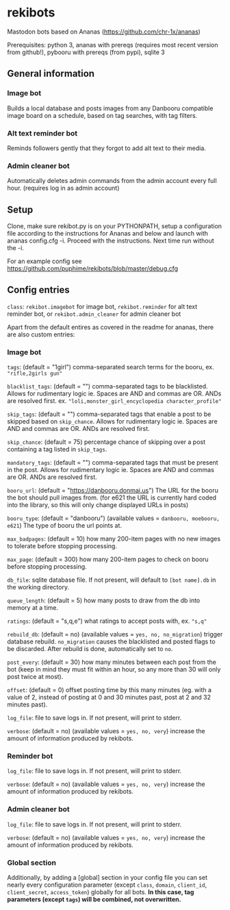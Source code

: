 # rekibots
Mastodon bots based on Ananas (https://github.com/chr-1x/ananas)

Prerequisites: python 3, ananas with prereqs (requires most recent version from github!), pybooru with prereqs (from pypi), sqlite 3

## General information

### Image bot
Builds a local database and posts images from any Danbooru compatible image board on a schedule, based on tag searches, with tag filters.

### Alt text reminder bot
Reminds followers gently that they forgot to add alt text to their media.

### Admin cleaner bot
Automatically deletes admin commands from the admin account every full hour. (requires log in as admin account)

## Setup
Clone, make sure rekibot.py is on your PYTHONPATH, setup a configuration file according to the instructions for Ananas and below and launch with ananas config.cfg -i. Proceed with the instructions. Next time run without the -i.

For an example config see https://github.com/puphime/rekibots/blob/master/debug.cfg

## Config entries

`class`: `rekibot.imagebot` for image bot, `rekibot.reminder` for alt text reminder bot, or `rekibot.admin_cleaner` for admin cleaner bot

Apart from the default entires as covered in the readme for ananas, there are also custom entries:

### Image bot

`tags`: (default = "1girl") comma-separated search terms for the booru, ex. `"rifle,2girls gun"`

`blacklist_tags`: (default = "") comma-separated tags to be blacklisted. Allows for rudimentary logic ie. Spaces are AND and commas are OR. ANDs are resolved first. ex. `"loli,monster_girl_encyclopedia character_profile"`

`skip_tags`: (default = "") comma-separated tags that enable a post to be skipped based on `skip_chance`. Allows for rudimentary logic ie. Spaces are AND and commas are OR. ANDs are resolved first.

`skip_chance`: (default = 75) percentage chance of skipping over a post containing a tag listed in `skip_tags`.

`mandatory_tags`: (default = "") comma-separated tags that must be present in the post. Allows for rudimentary logic ie. Spaces are AND and commas are OR. ANDs are resolved first.

`booru_url`: (default = "https://danbooru.donmai.us") The URL for the booru the bot should pull images from. (for e621 the URL is currently hard coded into the library, so this will only change displayed URLs in posts)

`booru_type`: (default = "danbooru") (available values = `danbooru, moebooru, e621`) The type of booru the url points at.

`max_badpages`: (default = 10) how many 200-item pages with no new images to tolerate before stopping processing.

`max_page`: (default = 300) how many 200-item pages to check on booru before stopping processing.

`db_file`: sqlite database file. If not present, will default to `[bot name].db` in the working directory.

`queue_length`: (default = 5) how many posts to draw from the db into memory at a time.

`ratings`: (default = "s,q,e") what ratings to accept posts with, ex. `"s,q"`

`rebuild_db`: (default = no) (available values = `yes, no, no_migration`) trigger database rebuild. `no_migration` causes the blacklisted and posted flags to be discarded. After rebuild is done, automatically set to `no`.

`post_every`: (default = 30) how many minutes between each post from the bot (keep in mind they must fit within an hour, so any more than 30 will only post twice at most).

`offset`: (default = 0) offset posting time by this many minutes (eg. with a value of 2, instead of posting at 0 and 30 minutes past, post at 2 and 32 minutes past).

`log_file`: file to save logs in. If not present, will print to stderr.

`verbose`: (default = no) (available values = `yes, no, very`) increase the amount of information produced by rekibots.

### Reminder bot

`log_file`: file to save logs in. If not present, will print to stderr.

`verbose`: (default = no) (available values = `yes, no, very`) increase the amount of information produced by rekibots.

### Admin cleaner bot

`log_file`: file to save logs in. If not present, will print to stderr.

`verbose`: (default = no) (available values = `yes, no, very`) increase the amount of information produced by rekibots.

### Global section

Additionally, by adding a [global] section in your config file you can set nearly every configuration parameter (except `class`, `domain`, `client_id`, `client_secret`, `access_token`) globally for all bots. **In this case, tag parameters (except `tags`) will be combined, not overwritten.**
